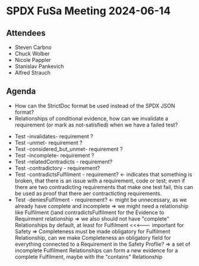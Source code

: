 # SPDX FuSa Meeting 2024-06-14

## Attendees
*  Steven Carbno
* Chuck Wolber
* Nicole Pappler
* Stanislav Pankevich
* Alfred Strauch

## Agenda
* How can the StrictDoc format be used instead of the SPDX JSON format?
* Relationships of conditional evidence, how can we invalidate a requirement (or mark as not-satisfied) when we have a failed test?
- Test -invalidates- requirement ?
- Test -unmet- requirement ?
- Test -considered_but_unmet- requirement ?
- Test -incomplete- requirement ?
- Test -relatedContradicts - requirement?
- Test -contradictory - requirement?
- Test -contradictsFulfilment - requirement? <- indicates that something is broken, that there is an issue with a requirement, code or test; even if there are two contradicting requirements that make one test fail, this can be used as proof that there aer contracticting requirements.
- Test -deniesFulfilment - requirement? <- might be unnecessary, as we already have complete and incomplete
=> we might need a relationship like Fulfilment ()and contradictsFulfilment for the Evidence to Requirment relationship
=> we also should not have "complete" Relationships by default, at least for Fulfilment <<<--- important for Safety
=> Completeness must be made obligatory for Fulfilment Relationship, can we make Completeness an obligatory field for everything connected to a Requirement  in the Safety Proflie?
=> a set of incomplete Fulfilment Relationships can form a new evidence for a complete Fulfilment, maybe with the "contains" Relationship
